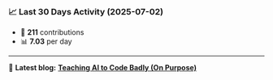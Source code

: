 <!--START_STATS-->
### 📈 Last 30 Days Activity (2025-07-02)  
- 🧮 **211** contributions  
- 📊 **7.03** per day
---
📝 **Latest blog:** [**Teaching AI to Code Badly (On Purpose)**](https://andriak.com/blog/badly-trained-ai)
<!--END_STATS-->
